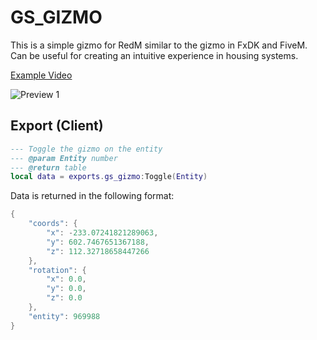 # GS_GIZMO

This is a simple gizmo for RedM similar to the gizmo in FxDK and FiveM.
Can be useful for creating an intuitive experience in housing systems.

[Example Video](https://youtu.be/sywltl8HtcY)

![Preview 1](https://i.gyazo.com/ba9aa91325101002b7be2b0d1eb3cc45.jpg)

## Export (Client)

```lua
--- Toggle the gizmo on the entity
--- @param Entity number
--- @return table
local data = exports.gs_gizmo:Toggle(Entity)
```

Data is returned in the following format:

```lua
{
    "coords": {
        "x": -233.07241821289063,
        "y": 602.7467651367188,
        "z": 112.32718658447266
    },
    "rotation": {
        "x": 0.0,
        "y": 0.0,
        "z": 0.0
    },
    "entity": 969988
}
```